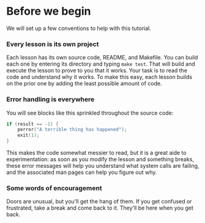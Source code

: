 # Before we begin
We will set up a few conventions to help with this tutorial.

### Every lesson is its own project
Each lesson has its own source code, README, and Makefile. You can build each
one by entering its directory and typing `make test`. That will build and
execute the lesson to prove to you that it works. Your task is to read the code
and understand why it works. To make this easy, each lesson builds on the prior
one by adding the least possible amount of code.

### Error handling is everywhere
You will see blocks like this sprinkled throughout the source code:

```c
if (result == -1) {
	perror("A terrible thing has happened");
	exit(1);
}
```

This makes the code somewhat messier to read, but it is a great aide to
experimentation: as soon as you modify the lesson and something breaks, these
error messages will help you understand what system calls are failing, and the
associated man pages can help you figure out why.

### Some words of encouragement
Doors are unusual, but you'll get the hang of them. If you get confused or
frustrated, take a break and come back to it. They'll be here when you get back.
